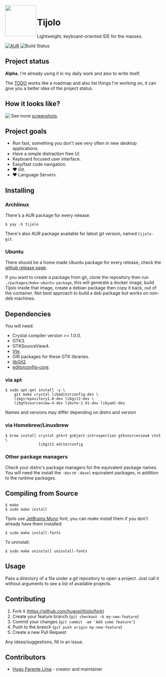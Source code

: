 <img align="left" src="./icons/tijolo.svg" width="100" height="100" />

# Tijolo

Lightweight, keyboard-oriented IDE for the masses.

[![AUR](https://img.shields.io/aur/version/tijolo)](https://aur.archlinux.org/packages/tijolo)
![Build Status](https://github.com/hugopl/tijolo/actions/workflows/ci.yml/badge.svg?branch=main)

## Project status

**Alpha**. I'm already using it in my daily work and also to write itself.

The [TODO](./TODO.md) works like a roadmap and also list things I'm working on, it can give you a better idea of the project
status.

## How it looks like?

<img align="left" src="./screenshots/0.1.0-code.png" />

See more [screenshots](https://github.com/hugopl/tijolo/tree/master/screenshots).

## Project goals

- Run fast, something you don't see very often in new desktop applications.
- Have a simple distraction free UI.
- Keyboard focused user interface.
- Easy/fast code navigation.
- ♥️ Git.
- ♥️ Language Servers.

## Installing

### Archlinux

There's a AUR package for every release.

```
$ yay -S tijolo
```

There's also AUR package available for latest git version, named `tijolo-git`.

### Ubuntu

There should be a home made Ubuntu package for every release, check the
[github release page](https://github.com/hugopl/tijolo/releases).

If you want to create a package from git, clone the repository then run `./packages/make-ubuntu-package`, this will generate
a docker image, build Tijolo inside that image, create a debian package then copy it back, out of the container. Not best
approach to build a deb package but works on non-deb machines.

## Dependencies

You will need:

 - Crystal compiler version >= 1.0.0.
 - GTK3.
 - GTKSourceView4.
 - [Vte](https://gitlab.gnome.org/GNOME/vte).
 - GIR packages for these GTK libraries.
 - [libGit2](https://libgit2.org/).
 - [editorconfig-core](https://github.com/editorconfig/editorconfig-core-c).

### via apt

```shell
$ sudo apt-get install -y \
    git make crystal libeditorconfig-dev \
    libgirepository1.0-dev libgit2-dev \
    libgtksourceview-4-dev libvte-2.91-dev libyaml-dev
```

Names and versions may differ depending on distro and version

### via Homebrew/Linuxbrew

```shell
$ brew install crystal gtk+3 gobject-introspection gtksourceview4 vte3 \
               libgit2 editorconfig
```

### Other package managers

Check your distro's package managers for the equivalent package names. You will
need the install the `-dev` or `-devel` equivalent packages, in addition to the
runtime packages.

## Compiling from Source

```
$ make
$ sudo make install
```

Tijolo use [JetBrains Mono](https://www.jetbrains.com/lp/mono/) font, you can _make install_ them if you don't already have
them installed:

```
$ sudo make install-fonts
```

To uninstall:

```
$ sudo make uninstall uninstall-fonts
```

## Usage

Pass a directory of a file under a git repository to open a project. Just call it without arguments to see a list of available projects.

## Contributing

1. Fork it (<https://github.com/hugopl/tijolo/fork>)
2. Create your feature branch (`git checkout -b my-new-feature`)
3. Commit your changes (`git commit -am 'Add some feature'`)
4. Push to the branch (`git push origin my-new-feature`)
5. Create a new Pull Request

Any ideas/suggestions, fill in an issue.

## Contributors

- [Hugo Parente Lima](https://github.com/hugopl) - creator and maintainer
